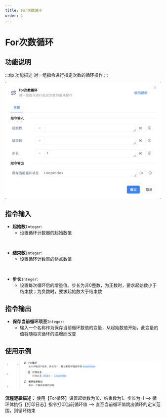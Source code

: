 ```yaml
---
title: For次数循环
order: 1
---
```


# For次数循环

## 功能说明

:::tip 功能描述
对一组指令进行指定次数的循环操作
:::

![For次数循环](../../assets/For次数循环_command.png)

## 指令输入

- **起始数**`Integer`: 
    - 设置循环计数器的起始数值

<br>

- **结束数**`Integer`: 
    - 设置循环计数器的终点数值

<br>

- **步长**`Integer`: 
    - 设置每次循环后的增量值。步长为非0整数，为正数时，要求起始数小于结束数；为负数时，要求起始数大于结束数


## 指令输出

- **保存当前循环项至**`Integer`: 
    - 输入一个名称作为保存当前循环数值的变量，从起始数值开始，此变量的值将随每次循环的递增而改变


## 使用示例

![For次数循环](../../assets/For循环_demo.png)

**流程逻辑描述：** 使用【For循环】设置起始数为10、结束数为1、步长为-1 --> 循环体执行【打印日志】指令打印当前循环值 --> 直至当前循环值跳出循环的定义范围，则循环结束

